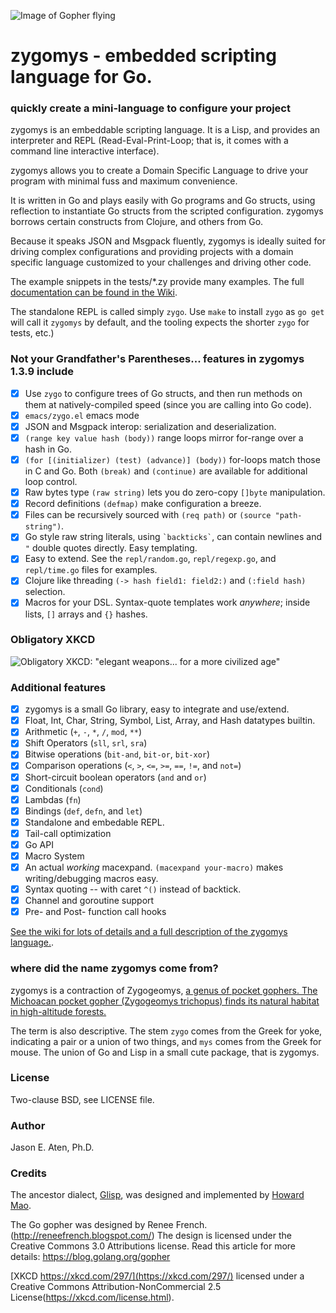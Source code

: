 ![Image of Gopher flying](https://github.com/glycerine/zygomys/blob/master/media/biplane.png)

# zygomys - embedded scripting language for Go.

### quickly create a mini-language to configure your project

zygomys is an embeddable scripting language. It is a Lisp, and
provides an interpreter and REPL (Read-Eval-Print-Loop;
that is, it comes with a command line interactive interface).

zygomys allows you to create a Domain Specific Language to drive
your program with minimal fuss and maximum convenience.

It is written in Go and plays easily with Go programs
and Go structs, using reflection to instantiate Go structs
from the scripted configuration. zygomys borrows certain constructs from
Clojure, and others from Go.

Because it speaks JSON and Msgpack fluently, zygomys is ideally suited for driving
complex configurations and providing projects with a domain specific
language customized to your challenges and driving other code.

The example snippets in the tests/*.zy provide many examples.
The full [documentation can be found in the Wiki](https://github.com/glycerine/zygomys/wiki).

The standalone REPL is called simply `zygo`.  Use `make` to install `zygo` as `go get` will
call it `zygomys` by default, and the tooling expects the shorter `zygo` for tests, etc.)

### Not your Grandfather's Parentheses... features in zygomys 1.3.9 include

 * [x] Use `zygo` to configure trees of Go structs, and then run methods on them at natively-compiled speed (since you are calling into Go code).
 * [x] `emacs/zygo.el` emacs mode
 * [x] JSON and Msgpack interop: serialization and deserialization.
 * [x] `(range key value hash (body))` range loops mirror for-range over a hash in Go.
 * [x] `(for [(initializer) (test) (advance)] (body))` for-loops match those in C and Go. Both `(break)` and `(continue)` are available for additional loop control.
 * [x] Raw bytes type `(raw string)` lets you do zero-copy `[]byte` manipulation.
 * [x] Record definitions `(defmap)` make configuration a breeze.
 * [x] Files can be recursively sourced with `(req path)` or `(source "path-string")`.
 * [x] Go style raw string literals, using `` `backticks` ``, can contain newlines and `"` double quotes directly. Easy templating.
 * [x] Easy to extend. See the `repl/random.go`, `repl/regexp.go`, and `repl/time.go` files for examples.
 * [x] Clojure like threading `(-> hash field1: field2:)` and `(:field hash)` selection. 
 * [x] Macros for your DSL. Syntax-quote templates work *anywhere*; inside lists, `[]` arrays and `{}` hashes.

### Obligatory XKCD

![Obligatory XKCD: "elegant weapons... for a more civilized age"](http://imgs.xkcd.com/comics/lisp_cycles.png)


### Additional features

 * [x] zygomys is a small Go library, easy to integrate and use/extend.
 * [x] Float, Int, Char, String, Symbol, List, Array, and Hash datatypes builtin.
 * [x] Arithmetic (`+`, `-`, `*`, `/`, `mod`, `**`)
 * [x] Shift Operators (`sll`, `srl`, `sra`)
 * [x] Bitwise operations (`bit-and`, `bit-or`, `bit-xor`)
 * [x] Comparison operations (`<`, `>`, `<=`, `>=`, `==`, `!=`, and `not=`)
 * [x] Short-circuit boolean operators (`and` and `or`)
 * [x] Conditionals (`cond`)
 * [x] Lambdas (`fn`)
 * [x] Bindings (`def`, `defn`, and `let`)
 * [x] Standalone and embedable REPL.
 * [x] Tail-call optimization
 * [x] Go API
 * [x] Macro System
 * [x] An actual *working* macexpand. `(macexpand your-macro)` makes writing/debugging macros easy. 
 * [x] Syntax quoting -- with caret `^()` instead of backtick.
 * [x] Channel and goroutine support
 * [x] Pre- and Post- function call hooks

[See the wiki for lots of details and a full description of the zygomys language.](https://github.com/glycerine/zygomys/wiki).

### where did the name zygomys come from?

zygomys is a contraction of Zygogeomys, [a genus of pocket gophers. The Michoacan pocket gopher (Zygogeomys trichopus) finds its natural habitat in high-altitude forests.](https://en.wikipedia.org/wiki/Michoacan_pocket_gopher)

The term is also descriptive. The stem `zygo` comes from the Greek for yoke, indicating a pair or a union of two things, and `mys` comes from the Greek for mouse. The union of Go and Lisp in a small cute package, that is zygomys.

### License

Two-clause BSD, see LICENSE file.

### Author

Jason E. Aten, Ph.D.

### Credits

The ancestor dialect, [Glisp](https://github.com/zhemao/glisp), was designed and implemented by [Howard Mao](https://zhehaomao.com/).

The Go gopher was designed by Renee French. (http://reneefrench.blogspot.com/)
The design is licensed under the Creative Commons 3.0 Attributions license.
Read this article for more details: https://blog.golang.org/gopher

[XKCD https://xkcd.com/297/](https://xkcd.com/297/) licensed under a Creative Commons Attribution-NonCommercial 2.5 License(https://xkcd.com/license.html).
